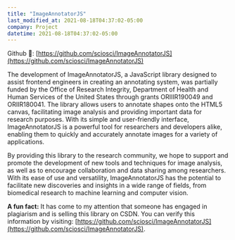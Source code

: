 ```yaml
---
title: "ImageAnnotatorJS"
last_modified_at: 2021-08-18T04:37:02-05:00
company: Project
datetime: 2021-08-18T04:37:02-05:00
---
```


<i class="fab fa-fw fa-github" aria-hidden="true"></i> Github 🔧: [https://github.com/sciosci/ImageAnnotatorJS](https://github.com/sciosci/ImageAnnotatorJS)

The development of ImageAnnotatorJS, a JavaScript library designed to assist frontend engineers in creating an annotating system, was partially funded by the Office of Research Integrity, Department of Health and Human Services of the United States through grants ORIIIR190049 and ORIIR180041. The library allows users to annotate shapes onto the HTML5 canvas, facilitating image analysis and providing important data for research purposes. With its simple and user-friendly interface, ImageAnnotatorJS is a powerful tool for researchers and developers alike, enabling them to quickly and accurately annotate images for a variety of applications.

By providing this library to the research community, we hope to support and promote the development of new tools and techniques for image analysis, as well as to encourage collaboration and data sharing among researchers. With its ease of use and versatility, ImageAnnotatorJS has the potential to facilitate new discoveries and insights in a wide range of fields, from biomedical research to machine learning and computer vision.

**A fun fact:** It has come to my attention that someone has engaged in plagiarism and is selling this library on CSDN. You can verify this information by visiting: [https://github.com/sciosci/ImageAnnotatorJS](https://github.com/sciosci/ImageAnnotatorJS).
